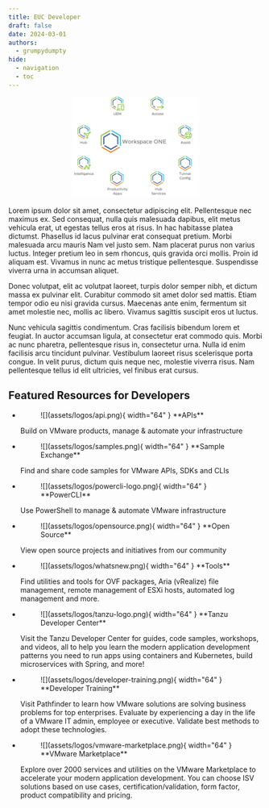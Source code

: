 ```yaml
---
title: EUC Developer
draft: false
date: 2024-03-01
authors:
  - grumpydumpty
hide:
  - navigation
  - toc
---
```


<div style="display: block; margin-left: auto; margin-right: auto; width: 50%">
    <img src="assets/logos/ws1-family.png"></img>
</div>

Lorem ipsum dolor sit amet, consectetur adipiscing elit. Pellentesque nec maximus ex. Sed consequat, nulla quis malesuada dapibus, elit metus vehicula erat, ut egestas tellus eros at risus. In hac habitasse platea dictumst. Phasellus id lacus pulvinar erat consequat pretium. Morbi malesuada arcu mauris Nam vel justo sem. Nam placerat purus non varius luctus. Integer pretium leo in sem rhoncus, quis gravida orci mollis. Proin id aliquam est. Vivamus in nunc ac metus tristique pellentesque. Suspendisse viverra urna in accumsan aliquet.

Donec volutpat, elit ac volutpat laoreet, turpis dolor semper nibh, et dictum massa ex pulvinar elit. Curabitur commodo sit amet dolor sed mattis. Etiam tempor odio eu nisi gravida cursus. Maecenas ante enim, fermentum sit amet molestie nec, mollis ac libero. Vivamus sagittis suscipit eros ut luctus.

Nunc vehicula sagittis condimentum. Cras facilisis bibendum lorem et feugiat. In auctor accumsan ligula, at consectetur erat commodo quis. Morbi ac nunc pharetra, pellentesque risus in, consectetur urna. Nulla id enim facilisis arcu tincidunt pulvinar. Vestibulum laoreet risus scelerisque porta congue. In velit purus, dictum quis neque nec, molestie viverra risus. Nam pellentesque tellus id elit ultricies, vel finibus erat cursus.

## Featured Resources for Developers

<div class="grid cards" markdown>

- <figure markdown="span">
    ![](assets/logos/api.png){ width="64" }
    <caption>**APIs**</caption>
    </figure> 
    
    Build on VMware products, manage & automate your infrastructure

- <figure markdown="span">
    ![](assets/logos/samples.png){ width="64" }
    <caption>**Sample Exchange**</caption>
    </figure> 
    
    Find and share code samples for VMware APIs, SDKs and CLIs

- <figure markdown="span">
    ![](assets/logos/powercli-logo.png){ width="64" }
    <caption>**PowerCLI**</caption>
    </figure> 

    Use PowerShell to manage & automate VMware infrastructure

- <figure markdown="span">
    ![](assets/logos/opensource.png){ width="64" }
    <caption>**Open Source**</caption>
    </figure> 

    View open source projects and initiatives from our community

- <figure markdown="span">
    ![](assets/logos/whatsnew.png){ width="64" }
    <caption>**Tools**</caption>
    </figure> 

    Find utilities and tools for OVF packages, Aria (vRealize) file management, remote management of ESXi hosts, automated log management and more.

- <figure markdown="span">
    ![](assets/logos/tanzu-logo.png){ width="64" }
    <caption>**Tanzu Developer Center**</caption>
    </figure> 

    Visit the Tanzu Developer Center for guides, code samples, workshops, and videos, all to help you learn the modern application development patterns you need to run apps using containers and Kubernetes, build microservices with Spring, and more!

- <figure markdown="span">
    ![](assets/logos/developer-training.png){ width="64" }
    <caption>**Developer Training**</caption>
    </figure> 

    Visit Pathfinder to learn how VMware solutions are solving business problems for top enterprises. Evaluate by experiencing a day in the life of a VMware IT admin, employee or executive. Validate best methods to adopt these technologies.

- <figure markdown="span">
    ![](assets/logos/vmware-marketplace.png){ width="64" }
    <caption>**VMware Marketplace**</caption>
    </figure> 

    Explore over 2000 services and utilities on the VMware Marketplace to accelerate your modern application development. You can choose ISV solutions based on use cases, certification/validation, form factor, product compatibility and pricing.

</div>
